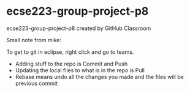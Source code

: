 # ecse223-group-project-p8
ecse223-group-project-p8 created by GitHub Classroom

Small note from mike:

To get to git in eclipse, right click and go to teams.

 - Adding stuff to the repo is Commit and Push
 - Updating the local files to what is in the repo is Pull
 - Rebase means undo all the changes you made and the files will be previous commit
 
 
